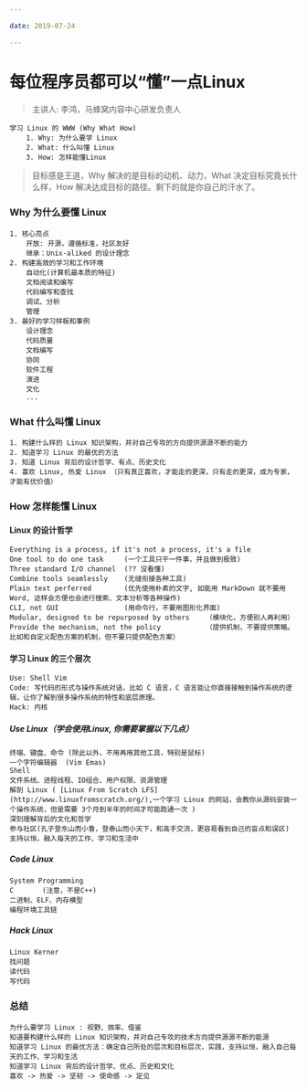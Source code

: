 ```yaml
---

date: 2019-07-24

---
```


# 每位程序员都可以“懂”一点Linux

> 主讲人: 李鸿，马蜂窝内容中心研发负责人

```
学习 Linux 的 WWW (Why What How)
    1. Why: 为什么要学 Linux
    2. What: 什么叫懂 Linux
    3. How: 怎样能懂Linux
```

> 目标感是王道，Why 解决的是目标的动机、动力，What 决定目标究竟长什么样，How 解决达成目标的路径。剩下的就是你自己的汗水了。


### Why 为什么要懂 Linux

    1. 核心亮点
        开放: 开源，遵循标准，社区友好
        继承：Unix-aliked 的设计理念
    2. 构建高效的学习和工作环境
        自动化(计算机最本质的特征)
        文档阅读和编写
        代码编写和查找
        调试、分析
        管理
    3. 最好的学习样板和事例
        设计理念
        代码质量
        文档编写
        协同
        软件工程
        演进
        文化
        ...

### What 什么叫懂 Linux

    1. 构建什么样的 Linux 知识架构，并对自己专攻的方向提供源源不断的能力
    2. 知道学习 Linux 的最优的方法
    3. 知道 Linux 背后的设计哲学、有点、历史文化
    4. 喜欢 Linux, 热爱 Linux （只有真正喜欢，才能走的更深，只有走的更深，成为专家，才能有优价值）


### How 怎样能懂 Linux

#### Linux 的设计哲学

    Everything is a process, if it's not a process, it's a file
    One tool to do one task     (一个工具只干一件事，并且做到极致)
    Three standard I/O channel  (?? 没看懂)
    Combine tools seamlessly    (无缝衔接各种工具)
    Plain text perferred        (优先使用朴素的文字, 如能用 MarkDown 就不要用Word, 这样会方便也会进行搜索、文本分析等各种操作)
    CLI, not GUI                (用命令行，不要用图形化界面)
    Modular, designed to be repurposed by others    （模块化，方便别人再利用）
    Provide the mechanism, not the policy           （提供机制，不要提供策略。比如和自定义配色方案的机制，但不要只提供配色方案）

#### 学习 Linux 的三个层次

    Use: Shell Vim
    Code: 写代码的形式与操作系统对话，比如 C 语言，C 语言能让你直接接触到操作系统的逻辑，让你了解到很多操作系统的特性和底层原理。
    Hack: 内核


##### Use Linux（学会使用Linux, 你需要掌握以下几点）

    终端、键盘、命令 (除此以外，不用再用其他工具，特别是鼠标)
    一个字符编辑器  (Vim Emas)
    Shell
    文件系统、进程线程、IO组合、用户权限、资源管理
    解剖 Linux ( [Linux From Scratch LFS](http://www.linuxfromscratch.org/),一个学习 Linux 的网站，会教你从源码安装一个操作系统，但是需要 3个月到半年的时间才可能跑通一次 )
    深刻理解背后的文化和哲学
    参与社区(孔子登东山而小鲁，登泰山而小天下，和高手交流，更容易看到自己的盲点和误区)
    支持以恒，融入每天的工作、学习和生活中

##### Code Linux

    System Programming
    C       (注意，不是C++)
    二进制、ELF、内存模型
    编程环境工具链

##### Hack Linux

    Linux Kerner
    找问题
    读代码
    写代码

### 总结

    为什么要学习 Linux : 视野、效率、借鉴
    知道要构建什么样的 Linux 知识架构，并对自己专攻的技术方向提供源源不断的能源
    知道学习 Linux 的最优方法：确定自己所处的层次和目标层次，实践，支持以恒，融入自己每天的工作、学习和生活
    知道学习 Linux 背后的设计哲学、优点、历史和文化
    喜欢 -> 热爱 -> 坚韧 -> 使命感 -> 定见


